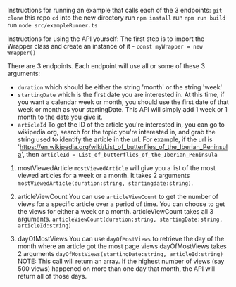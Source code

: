 Instructions for running an example that calls each of the 3 endpoints:
`git clone` this repo
`cd` into the new directory
run `npm install`
run `npm run build`
run `node src/exampleRunner.ts`

Instructions for using the API yourself:
The first step is to import the Wrapper class and create an instance of it - `const myWrapper = new Wrapper()`

There are 3 endpoints.
Each endpoint will use all or some of these 3 arguments:
- `duration` which should be either the string 'month' or the string 'week'
- `startingDate` which is the first date you are interested in. At this time, if you want a calendar week or month, you should use the first date of that week or month as your startingDate. This API will simply add 1 week or 1 month to the date you give it.
- `articleId` To get the ID of the article you're interested in, you can go to wikipedia.org, search for the topic you're interested in, and grab the string used to identify the article in the url. For example, if the url is 'https://en.wikipedia.org/wiki/List_of_butterflies_of_the_Iberian_Peninsula', then `articleId = List_of_butterflies_of_the_Iberian_Peninsula`

1. mostViewedArticle
`mostViewedArticle` will give you a list of the most viewed articles for a week or a month.
It takes 2 arguments `mostViewedArticle(duration:string, startingdate:string)`.

2. articleViewCount
You can use `articleViewCount` to get the number of views for a specific article over a period of time. You can choose to get the views for either a week or a month.
articleViewCount takes all 3 arguments.
`articleViewCount(duration:string, startingDate:string, articleId:string)` 

3. dayOfMostViews
You can use `dayOfMostViews` to retrieve the day of the month where an article got the most page views
dayOfMostViews takes 2 arguments `dayOfMostViews(startingDate:string, articleId:string)`
NOTE: This call will return an array. If the highest number of views (say 500 views) happened on more than one day that month, the API will return all of those days.
